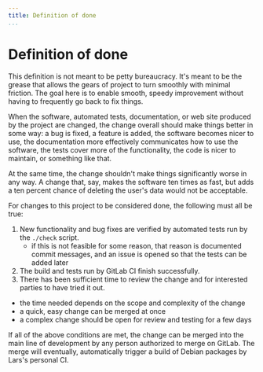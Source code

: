 ```yaml
---
title: Definition of done
...
```


# Definition of done

This definition is not meant to be petty bureaucracy. It's meant to be
the grease that allows the gears of project to turn smoothly with
minimal friction. The goal here is to enable smooth, speedy
improvement without having to frequently go back to fix things.

When the software, automated tests, documentation, or web site
produced by the project are changed, the change overall should make
things better in some way: a bug is fixed, a feature is added, the
software becomes nicer to use, the documentation more effectively
communicates how to use the software, the tests cover more of the
functionality, the code is nicer to maintain, or something like that.

At the same time, the change shouldn't make things significantly worse
in any way. A change that, say, makes the software ten times as fast,
but adds a ten percent chance of deleting the user's data would not be
acceptable.

For changes to this project to be considered done, the following must
all be true:

1. New functionality and bug fixes are verified by automated tests
   run by the `./check` script.
   - if this is not feasible for some reason, that reason is
     documented commit messages, and an issue is opened so that the
     tests can be added later
2. The build and tests run by GitLab CI finish successfully.
3. There has been sufficient time to review the change and for
   interested parties to have tried it out.
  - the time needed depends on the scope and complexity of the change
  - a quick, easy change can be merged at once
  - a complex change should be open for review and testing for a few
    days

If all of the above conditions are met, the change can be merged into
the main line of development by any person authorized to merge on
GitLab. The merge will eventually, automatically trigger a build of
Debian packages by Lars's personal CI.
